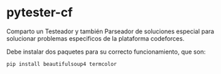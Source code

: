 # pytester-cf
Comparto un Testeador y también Parseador de soluciones especial para solucionar problemas especificos de la plataforma codeforces.

Debe instalar dos paquetes para su correcto funcionamiento, que son:
```bash
pip install beautifulsoup4 termcolor
```
